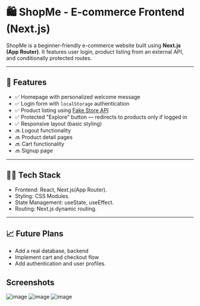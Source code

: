 # 🛍️ ShopMe - E-commerce Frontend (Next.js)

ShopMe is a beginner-friendly e-commerce website built using **Next.js (App Router)**. It features user login, product listing from an external API, and conditionally protected routes.

---

## 🚀 Features

- ✅ Homepage with personalized welcome message
- ✅ Login form with `localStorage` authentication
- ✅ Product listing using [Fake Store API](https://fakestoreapi.com/)
- ✅ Protected "Explore" button — redirects to products only if logged in
- ✅ Responsive layout (basic styling)
- 🔜 Logout functionality
- 🔜 Product detail pages
- 🔜 Cart functionality
- 🔜 Signup page

---

## 🧑‍💻 Tech Stack

- Frontend: React, Next.js(App Router).
- Styling: CSS Modules.
- State Management: useState, useEffect.
- Routing: Next.js dynamic routing.
  



---

## 📈 Future Plans

- Add a real database, backend
- Implement cart and checkout flow
- Add authentication and user profiles.

## Screenshots
![image](https://github.com/user-attachments/assets/a0faaced-bed0-4015-99e8-b03d05a7a2c5)
![image](https://github.com/user-attachments/assets/ca0db1fa-813d-417e-9b47-d74e6283fe4c)
![image](https://github.com/user-attachments/assets/8482a8f7-5dc7-467a-91ed-e3ec5b2bb1b2)




